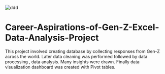 ![ddd](https://user-images.githubusercontent.com/121448188/236486228-f9908c78-51ad-412a-b2ed-73a70043321d.png)

# Career-Aspirations-of-Gen-Z-Excel-Data-Analysis-Project
This project involved creating database by collecting responses from Gen-Z across the world. Later data cleaning was performed followed by data processing , data analysis. Many insights were drawn. Finally data visualization dashboard was created with Pivot tables.
